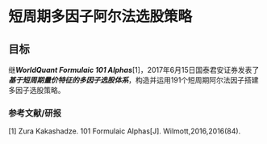 # 短周期多因子阿尔法选股策略
## 目标
继***WorldQuant Formulaic 101 Alphas***[1]，2017年6月15日国泰君安证券发表了***基于短周期量价特征的多因子选股体系***，构造并运用191个短周期阿尔法因子搭建多因子选股策略。









### 参考文献/研报
[1] Zura Kakashadze. 101 Formulaic Alphas[J]. Wilmott,2016,2016(84).
